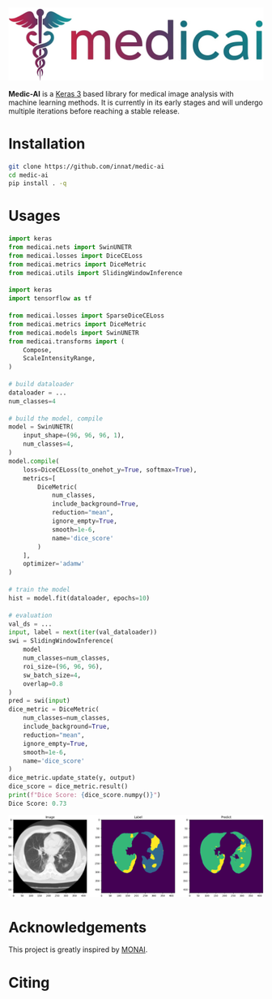 
![](assets/logo.jpg)


**Medic-AI** is a [Keras 3](https://keras.io/keras_3/) based library for medical image analysis with machine learning methods. It is currently in its early stages and will undergo multiple iterations before reaching a stable release.

# Installation

```bash
git clone https://github.com/innat/medic-ai
cd medic-ai
pip install . -q
```

# Usages

```python
import keras
from medicai.nets import SwinUNETR
from medicai.losses import DiceCELoss
from medicai.metrics import DiceMetric
from medicai.utils import SlidingWindowInference

import keras
import tensorflow as tf

from medicai.losses import SparseDiceCELoss
from medicai.metrics import DiceMetric
from medicai.models import SwinUNETR
from medicai.transforms import (
    Compose,
    ScaleIntensityRange,
)

# build dataloader
dataloader = ...
num_classes=4

# build the model, compile
model = SwinUNETR(
    input_shape=(96, 96, 96, 1),
    num_classes=4,
)
model.compile(
    loss=DiceCELoss(to_onehot_y=True, softmax=True),
    metrics=[
        DiceMetric(
            num_classes,
            include_background=True,
            reduction="mean",
            ignore_empty=True,
            smooth=1e-6,
            name='dice_score'
        )
    ],
    optimizer='adamw'
)

# train the model
hist = model.fit(dataloader, epochs=10)

# evaluation
val_ds = ...
input, label = next(iter(val_dataloader))
swi = SlidingWindowInference(
    model
    num_classes=num_classes, 
    roi_size=(96, 96, 96), 
    sw_batch_size=4, 
    overlap=0.8
)
pred = swi(input)
dice_metric = DiceMetric(
    num_classes=num_classes,
    include_background=True,
    reduction="mean",
    ignore_empty=True,
    smooth=1e-6,
    name='dice_score'
)
dice_metric.update_state(y, output)
dice_score = dice_metric.result()
print(f"Dice Score: {dice_score.numpy()}")
Dice Score: 0.73
```

![](assets/sample_predict.png)


# Acknowledgements

This project is greatly inspired by [MONAI](https://monai.io/).

# Citing

